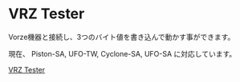 # VRZ Tester

Vorze機器と接続し、3つのバイト値を書き込んで動かす事ができます。

現在、
Piston-SA,
UFO-TW,
Cyclone-SA, 
UFO-SA
に対応しています。

[VRZ Tester](https://vulpine-vixen.github.io/vrz-tester/)
